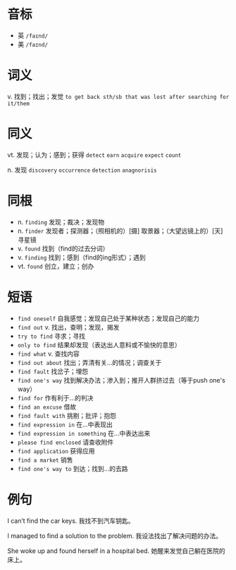 # 音标

- 英 `/faɪnd/`
- 美 `/faɪnd/`

# 词义

v. 找到；找出；发觉
`to get back sth/sb that was lost after searching for it/them`

# 同义

vt. 发现；认为；感到；获得
`detect` `earn` `acquire` `expect` `count`

n. 发现
`discovery` `occurrence` `detection` `anagnorisis`

# 同根

- n. `finding` 发现；裁决；发现物
- n. `finder` 发现者；探测器；（照相机的）[摄] 取景器；（大望远镜上的）[天] 寻星镜
- v. `found` 找到（find的过去分词）
- v. `finding` 找到；感到（find的ing形式）；遇到
- vt. `found` 创立，建立；创办

# 短语

- `find oneself` 自我感觉；发现自己处于某种状态；发现自己的能力
- `find out` v. 找出，查明；发现，揭发
- `try to find` 寻求；寻找
- `only to find` 结果却发现（表达出人意料或不愉快的意思）
- `find what` v. 查找内容
- `find out about` 找出；弄清有关…的情况；调查关于
- `find fault` 找岔子；埋怨
- `find one's way` 找到解决办法；渗入到；推开人群挤过去（等于push one's way）
- `find for` 作有利于...的判决
- `find an excuse` 借故
- `find fault with` 挑剔；批评；抱怨
- `find expression in` 在…中表现出
- `find expression in something` 在...中表达出来
- `please find enclosed` 请查收附件
- `find application` 获得应用
- `find a market` 销售
- `find one's way to` 到达；找到…的去路

# 例句

I can’t find the car keys.
我找不到汽车钥匙。

I managed to find a solution to the problem.
我设法找出了解决问题的办法。

She woke up and found herself in a hospital bed.
她醒来发觉自己躺在医院的床上。


